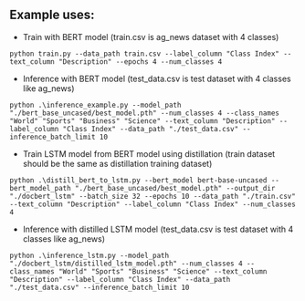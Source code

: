
## Example uses:

- Train with BERT model (train.csv is ag_news dataset with 4 classes)
```
python train.py --data_path train.csv --label_column "Class Index" --text_column "Description" --epochs 4 --num_classes 4
```
- Inference with BERT model (test_data.csv is test dataset with 4 classes like ag_news)
```
python .\inference_example.py --model_path "./bert_base_uncased/best_model.pth" --num_classes 4 --class_names "World" "Sports" "Business" "Science" --text_column "Description" --label_column "Class Index" --data_path "./test_data.csv" --inference_batch_limit 10
```

- Train LSTM model from BERT model using distillation (train dataset should be the same as distillation training dataset)
```
python .\distill_bert_to_lstm.py --bert_model bert-base-uncased --bert_model_path "./bert_base_uncased/best_model.pth" --output_dir "./docbert_lstm" --batch_size 32 --epochs 10 --data_path "./train.csv" --text_column "Description" --label_column "Class Index" --num_classes 4
```

- Inference with distilled LSTM model (test_data.csv is test dataset with 4 classes like ag_news)
```
python .\inference_lstm.py --model_path "./docbert_lstm/distilled_lstm_model.pth" --num_classes 4 --class_names "World" "Sports" "Business" "Science" --text_column "Description" --label_column "Class Index" --data_path "./test_data.csv" --inference_batch_limit 10
```